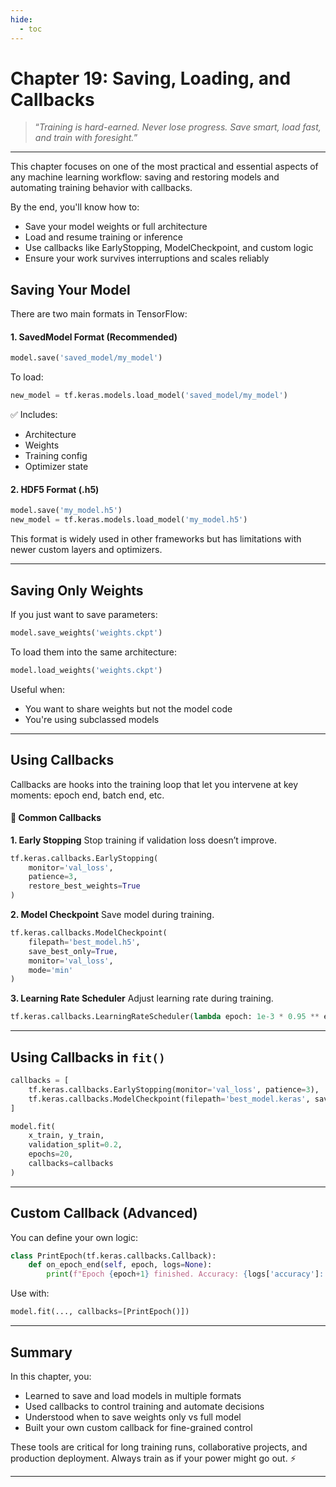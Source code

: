 ```yaml
---
hide:
  - toc
---
```


# Chapter 19: Saving, Loading, and Callbacks

> “*Training is hard-earned. Never lose progress. Save smart, load fast, and train with foresight.*”

---

This chapter focuses on one of the most practical and essential aspects of any machine learning workflow: saving and restoring models and automating training behavior with callbacks.

By the end, you'll know how to:  

- Save your model weights or full architecture  
- Load and resume training or inference  
- Use callbacks like EarlyStopping, ModelCheckpoint, and custom logic  
- Ensure your work survives interruptions and scales reliably

## Saving Your Model

There are two main formats in TensorFlow:

#### 1. SavedModel Format (Recommended)
```python
model.save('saved_model/my_model')
```
To load:
```python
new_model = tf.keras.models.load_model('saved_model/my_model')
```
✅ Includes:

- Architecture  
- Weights  
- Training config  
- Optimizer state  

#### 2. HDF5 Format (.h5)
```python
model.save('my_model.h5')
new_model = tf.keras.models.load_model('my_model.h5')
```
This format is widely used in other frameworks but has limitations with newer custom layers and optimizers.

---

## Saving Only Weights

If you just want to save parameters:
```python
model.save_weights('weights.ckpt')
```
To load them into the same architecture:
```python
model.load_weights('weights.ckpt')
```
Useful when:

- You want to share weights but not the model code  
- You're using subclassed models

---

## Using Callbacks
Callbacks are hooks into the training loop that let you intervene at key moments: epoch end, batch end, etc.

#### 🔹 Common Callbacks

**1. Early Stopping**
Stop training if validation loss doesn’t improve.
```python
tf.keras.callbacks.EarlyStopping(
    monitor='val_loss',
    patience=3,
    restore_best_weights=True
)
```
**2. Model Checkpoint**
Save model during training.
```python
tf.keras.callbacks.ModelCheckpoint(
    filepath='best_model.h5',
    save_best_only=True,
    monitor='val_loss',
    mode='min'
)
```
**3. Learning Rate Scheduler**
Adjust learning rate during training.
```python
tf.keras.callbacks.LearningRateScheduler(lambda epoch: 1e-3 * 0.95 ** epoch)
```

---

## Using Callbacks in `fit()`

```python
callbacks = [
    tf.keras.callbacks.EarlyStopping(monitor='val_loss', patience=3),
    tf.keras.callbacks.ModelCheckpoint(filepath='best_model.keras', save_best_only=True)
]

model.fit(
    x_train, y_train,
    validation_split=0.2,
    epochs=20,
    callbacks=callbacks
)
```

---

## Custom Callback (Advanced)

You can define your own logic:
```python
class PrintEpoch(tf.keras.callbacks.Callback):
    def on_epoch_end(self, epoch, logs=None):
        print(f"Epoch {epoch+1} finished. Accuracy: {logs['accuracy']:.4f}")
```

Use with:
```python
model.fit(..., callbacks=[PrintEpoch()])
```

---

## Summary

In this chapter, you:

- Learned to save and load models in multiple formats  
- Used callbacks to control training and automate decisions  
- Understood when to save weights only vs full model  
- Built your own custom callback for fine-grained control

These tools are critical for long training runs, collaborative projects, and production deployment. Always train as if your power might go out. ⚡

---
